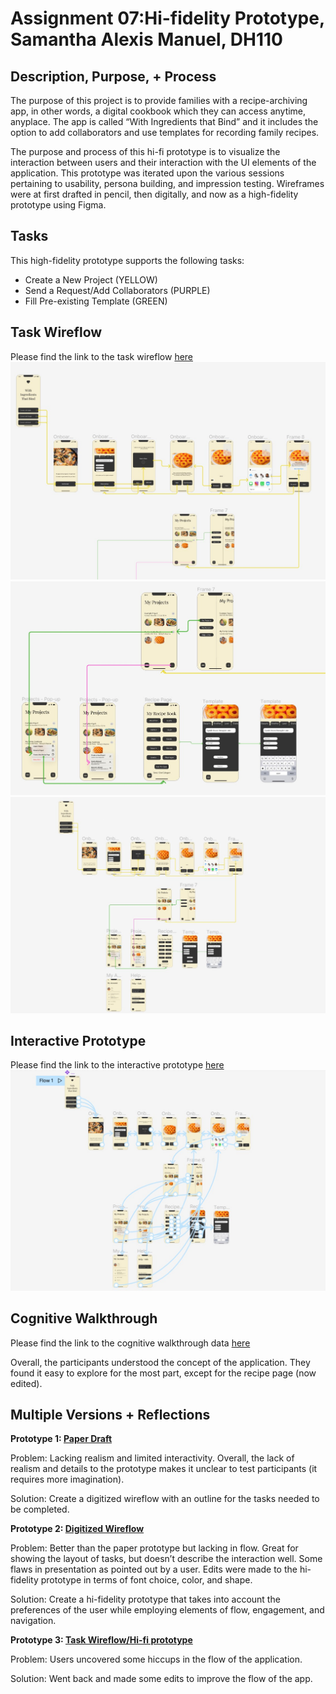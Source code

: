 # Assignment 07:Hi-fidelity Prototype, Samantha Alexis Manuel, DH110

## Description, Purpose, + Process

The purpose of this project is to provide families with a recipe-archiving app, in other words, a digital cookbook which they can access anytime, anyplace. The app is called “With Ingredients that Bind” and it includes the option to add collaborators and use templates for recording family recipes.

The purpose and process of this hi-fi prototype is to visualize the interaction between users and their interaction with the UI elements of the application. This prototype was iterated upon the various sessions pertaining to usability, persona building, and impression testing. Wireframes were at first drafted in pencil, then digitally, and now as a high-fidelity prototype using Figma. 

## Tasks

This high-fidelity prototype supports the following tasks:

* Create a New Project (YELLOW)
* Send a Request/Add Collaborators (PURPLE)
* Fill Pre-existing Template (GREEN)

## Task Wireflow

Please find the link to the task wireflow [here](https://www.figma.com/file/4KN1fCa5r7IX7vht8ZwpEG/DH110---Assignment-07?type=design&node-id=21%3A2&t=jbRIDJrBamDLMM3X-1)
![taskwireflow1](hifitask1.jpg)
![taskwireflow2and3](hifitask2and3.jpg)
![taskwireflowall](hifitaskall.jpg)

## Interactive Prototype

Please find the link to the interactive prototype [here](https://www.figma.com/file/4KN1fCa5r7IX7vht8ZwpEG/DH110---Assignment-07?type=design&node-id=21%3A2&t=jbRIDJrBamDLMM3X-1)
![interactivep](hifiprototypewireflow.jpg)

## Cognitive Walkthrough

Please find the link to the cognitive walkthrough data [here](https://docs.google.com/spreadsheets/d/1vCCjvBFeQ8LAnE0Frwl_nm-5mL2_8AjFPtA5njoTS30/edit?usp=sharing)

Overall, the participants understood the concept of the application. They found it easy to explore for the most part, except for the recipe page (now edited). 

## Multiple Versions + Reflections

**Prototype 1: [Paper Draft](https://github.com/samanthamanuel/DH110-Assignment05)**

Problem: Lacking realism and limited interactivity. Overall, the lack of realism and details to the prototype makes it unclear to test participants (it requires more imagination). 

Solution: Create a digitized wireflow with an outline for the tasks needed to be completed. 

**Prototype 2: [Digitized Wireflow](https://www.figma.com/file/4KN1fCa5r7IX7vht8ZwpEG/DH110---Assignment-07?type=design&node-id=0-1&t=jbRIDJrBamDLMM3X-0)**

Problem: Better than the paper prototype but lacking in flow. Great for showing the layout of tasks, but doesn’t describe the interaction well. Some flaws in presentation as pointed out by a user. Edits were made to the hi-fidelity prototype in terms of font choice, color, and shape. 

Solution: Create a hi-fidelity prototype that takes into account the preferences of the user while employing elements of flow, engagement, and navigation.

**Prototype 3: [Task Wireflow/Hi-fi prototype](https://www.figma.com/file/4KN1fCa5r7IX7vht8ZwpEG/DH110---Assignment-07?type=design&node-id=0-1&t=jbRIDJrBamDLMM3X-0)**

Problem: Users uncovered some hiccups in the flow of the application. 

Solution: Went back and made some edits to improve the flow of the app. 
